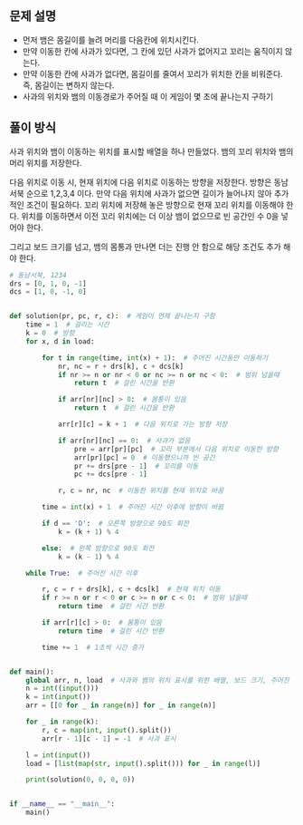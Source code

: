 ## 문제 설명

- 먼저 뱀은 몸길이를 늘려 머리를 다음칸에 위치시킨다.
- 만약 이동한 칸에 사과가 있다면, 그 칸에 있던 사과가 없어지고 꼬리는 움직이지 않는다.
- 만약 이동한 칸에 사과가 없다면, 몸길이를 줄여서 꼬리가 위치한 칸을 비워준다. 즉, 몸길이는 변하지 않는다.
- 사과의 위치와 뱀의 이동경로가 주어질 때 이 게임이 몇 초에 끝나는지 구하기

## 풀이 방식
사과 위치와 뱀이 이동하는 위치를 표시할 배열을 하나 만들었다.
뱀의 꼬리 위치와 뱀의 머리 위치를 저장한다.

다음 위치로 이동 시, 현재 위치에 다음 위치로 이동하는 방향을 저장한다.
방향은 동남서북 순으로 1,2,3,4 이다.
만약 다음 위치에 사과가 없으면 길이가 늘어나지 않아 추가적인 조건이 필요하다. 
꼬리 위치에 저장해 놓은 방향으로 현재 꼬리 위치를 이동해야 한다.
위치를 이동하면서 이전 꼬리 위치에는 더 이상 뱀이 없으므로 빈 공간인 수 0을 넣어야 한다.

그리고 보드 크기를 넘고, 뱀의 몸통과 만나면 더는 진행 안 함으로 해당 조건도 추가 해야 한다.

``` python
# 동남서북, 1234
drs = [0, 1, 0, -1]
dcs = [1, 0, -1, 0]


def solution(pr, pc, r, c):  # 게임이 언제 끝나는지 구함
    time = 1  # 걸리는 시간
    k = 0  # 방향
    for x, d in load:

        for t in range(time, int(x) + 1):  # 주어진 시간동안 이동하기
            nr, nc = r + drs[k], c + dcs[k]
            if nr >= n or nr < 0 or nc >= n or nc < 0:  # 범위 넘을때
                return t  # 걸린 시간을 반환

            if arr[nr][nc] > 0:  # 몸통이 있음
                return t  # 걸린 시간을 반환

            arr[r][c] = k + 1  # 다음 위치로 가는 방향 저장

            if arr[nr][nc] == 0:  # 사과가 없음
                pre = arr[pr][pc]  # 꼬리 부분에서 다음 위치로 이동한 방향
                arr[pr][pc] = 0  # 이동했으니까 빈 공간
                pr += drs[pre - 1]  # 꼬리를 이동
                pc += dcs[pre - 1]

            r, c = nr, nc  # 이동한 위치를 현재 위치로 바꿈

        time = int(x) + 1  # 주어진 시간 이후에 방향이 바뀜

        if d == 'D':  # 오른쪽 방향으로 90도 회전
            k = (k + 1) % 4

        else:  # 왼쪽 방향으로 90도 회전
            k = (k - 1) % 4

    while True:  # 주어진 시간 이후

        r, c = r + drs[k], c + dcs[k]  # 현재 위치 이동
        if r >= n or r < 0 or c >= n or c < 0:  # 범위 넘을때
            return time  # 걸린 시간 반환

        if arr[r][c] > 0:  # 몸통이 있음
            return time  # 걸린 시간 반환

        time += 1  # 1초씩 시간 증가


def main():
    global arr, n, load  # 사과와 뱀의 위치 표시를 위한 배열, 보드 크기, 주어진 방향 전환 시간
    n = int((input()))
    k = int(input())
    arr = [[0 for _ in range(n)] for _ in range(n)]

    for _ in range(k):
        r, c = map(int, input().split())
        arr[r - 1][c - 1] = -1  # 사과 표시

    l = int(input())
    load = [list(map(str, input().split())) for _ in range(l)]

    print(solution(0, 0, 0, 0))


if __name__ == "__main__":
    main()

```